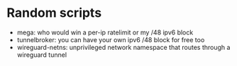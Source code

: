 # Random scripts

- mega: who would win a per-ip ratelimit or my /48 ipv6 block
- tunnelbroker: you can have your own ipv6 /48 block for free too
- wireguard-netns: unprivileged network namespace that routes through a wireguard tunnel


